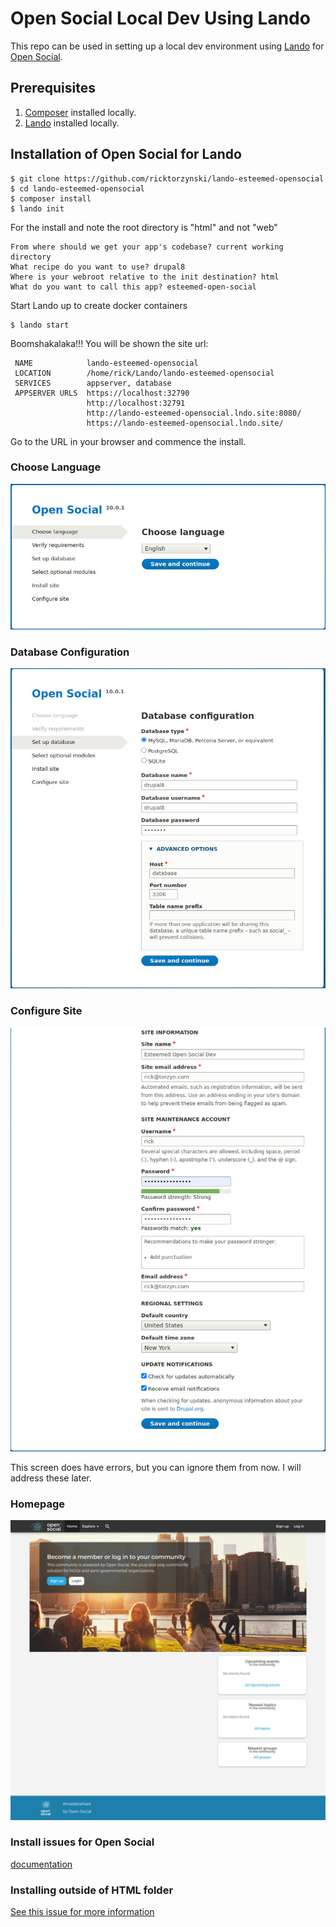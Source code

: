 # Open Social Local Dev Using Lando

This repo can be used in setting up a local dev environment using [Lando](https://lando.dev/) for [Open Social](https://drupal.org/projects/social).

## Prerequisites

1. [Composer](https://getcomposer.org/download/) installed locally.
2. [Lando](https://lando.dev/) installed locally.

## Installation of Open Social for Lando

```
$ git clone https://github.com/ricktorzynski/lando-esteemed-opensocial
$ cd lando-esteemed-opensocial
$ composer install
$ lando init
```
For the install and note the root directory is "html" and not "web"
```
From where should we get your app's codebase? current working directory
What recipe do you want to use? drupal8
Where is your webroot relative to the init destination? html
What do you want to call this app? esteemed-open-social
```
Start Lando up to create docker containers
```
$ lando start
```
Boomshakalaka!!!
You will be shown the site url:
```
 NAME            lando-esteemed-opensocial                        
 LOCATION        /home/rick/Lando/lando-esteemed-opensocial       
 SERVICES        appserver, database                              
 APPSERVER URLS  https://localhost:32790                          
                 http://localhost:32791                           
                 http://lando-esteemed-opensocial.lndo.site:8080/ 
                 https://lando-esteemed-opensocial.lndo.site/    
```
Go to the URL in your browser and commence the install.

### Choose Language

![Choose Language](images/Lando-1-Home-Esteemed-Open-Social.jpg)

### Database Configuration
![Database Configuration](images/Lando-2-Database-configuration-Open-Social.jpg)

### Configure Site
![Configure Site](images/Lando-3-Configure-site-Open-Social.jpg)

This screen does have errors, but you can ignore them from now.  I will address these later.

### Homepage
![Homepage](images/Lando-4-Home-Esteemed-Open-Social-Dev.jpg)



### Install issues for Open Social
[documentation](https://www.drupal.org/docs/8/distributions/open-social/installing-and-updating)

### Installing outside of HTML folder
[See this issue for more information](https://www.drupal.org/project/social/issues/2792543#comment-11591981)



